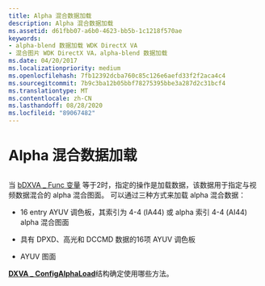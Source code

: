 ```yaml
---
title: Alpha 混合数据加载
description: Alpha 混合数据加载
ms.assetid: d61fbb07-a6b0-4623-bb5b-1c1218f570ae
keywords:
- alpha-blend 数据加载 WDK DirectX VA
- 混合图片 WDK DirectX VA，alpha-blend 数据加载
ms.date: 04/20/2017
ms.localizationpriority: medium
ms.openlocfilehash: 7fb12392dcba760c85c126e6aefd33f2f2aca4c4
ms.sourcegitcommit: 7b9c3ba12b05bbf78275395bbe3a287d2c31bcf4
ms.translationtype: MT
ms.contentlocale: zh-CN
ms.lasthandoff: 08/28/2020
ms.locfileid: "89067482"
---
```

# <a name="alpha-blend-data-loading"></a>Alpha 混合数据加载


## <span id="ddk_alpha_blend_data_loading_gg"></span><span id="DDK_ALPHA_BLEND_DATA_LOADING_GG"></span>


当 [bDXVA \_ Func 变量](bdxva-func-variable.md) 等于2时，指定的操作是加载数据，该数据用于指定与视频数据混合的 alpha 混合图面。 可以通过三种方式来加载 alpha 混合数据：

-   16 entry AYUV 调色板，其索引为 4-4 (IA44) 或 alpha 索引 4-4 (AI44) alpha 混合图面

-   具有 DPXD、高光和 DCCMD 数据的16项 AYUV 调色板

-   AYUV 图面

[**DXVA \_ ConfigAlphaLoad**](/windows-hardware/drivers/ddi/dxva/ns-dxva-_dxva_configalphaload)结构确定使用哪些方法。

 


